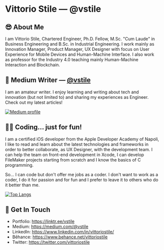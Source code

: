 # Vittorio Stile &mdash; @vstile

## 😎 About Me
I am Vittorio Stile, Chartered Engineer, Ph.D. Fellow, M.Sc. "Cum Laude" in Business Engineering and B.Sc. in Industrial Engineering. I work mainly as Innovation Manager, Product Manager, UX Designer with focus on User Experience for Mobile Devices and Human-Machine Interface. I also work as professor for the Industry 4.0 teaching mainly Human-Machine Interaction and Blockchain.

## 📝 Medium Writer &mdash; [@vstile](https://medium.com/@vstile)
I am an amateur writer. I enjoy learning and writing about tech and innovation (but not limited to) and sharing my experiences as Engineer. Check out my latest articles!

<a target="_blank" href="https://medium.com/@vstile"><img src="https://theme.zdassets.com/theme_assets/224203/4a55138e21ad44a9c72c8295181c79fe938a2ae6.svg" alt="Medium profile"></a>

## 👨‍💻 Coding... just for fun!
I am a certified iOS developer from the Apple Developer Academy of Napoli, I like to read and learn about the latest technologies and frameworks in order to better collaborate, as UX Designer, with the development team. I can help the team on front-end development in Xcode, I can develop FileMaker projects starting from scratch and I know the basics of C programming. 

So... I can code but don't offer me jobs as a coder. I don't want to work as a coder, I do it for passion and for fun and I prefer to leave it to others who do it better than me.

<!--![github stats](https://github-readme-stats.vercel.app/api?username=vstile&show_icons=true&hide=stars)-->
[![Top Langs](https://github-readme-stats.vercel.app/api/top-langs/?username=vstile&layout=compact)](https://github.com/anuraghazra/github-readme-stats)

## 📮 Get In Touch
- Portfolio: https://linktr.ee/vstile
- Medium: https://medium.com/@vstile
- LinkedIn: https://www.linkedin.com/in/vittoriostile/
- Bēhance: https://www.behance.net/vittoriostile
- Twitter: https://twitter.com/vittoriostile

<!--
**vstile/vstile** is a ✨ _special_ ✨ repository because its `README.md` (this file) appears on your GitHub profile.

Here are some ideas to get you started:

- 🔭 I’m currently working on ...
- 🌱 I’m currently learning ...
- 👯 I’m looking to collaborate on ...
- 🤔 I’m looking for help with ...
- 💬 Ask me about ...
- 📫 How to reach me: ...
- 😄 Pronouns: ...
- ⚡ Fun fact: ...
-->
